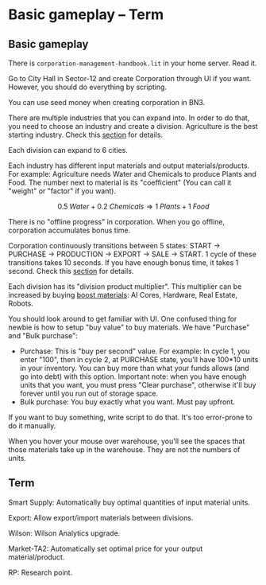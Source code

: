 # Basic gameplay – Term

## Basic gameplay

There is `corporation-management-handbook.lit` in your home server. Read it.

Go to City Hall in Sector-12 and create Corporation through UI if you want. However, you should do everything by scripting.

You can use seed money when creating corporation in BN3.

There are multiple industries that you can expand into. In order to do that, you need to choose an industry and create a division. Agriculture is the best starting industry. Check this [section](./industry-supply-chain.md) for details.

Each division can expand to 6 cities.

Each industry has different input materials and output materials/products. For example: Agriculture needs Water and Chemicals to produce Plants and Food. The number next to material is its "coefficient" (You can call it "weight" or "factor" if you want).

$$0.5\;\textit{Water}+0.2\;\textit{Chemicals}\Rightarrow 1\;\textit{Plants}+1\;\textit{Food}$$

There is no "offline progress" in corporation. When you go offline, corporation accumulates bonus time.

Corporation continuously transitions between 5 states: START → PURCHASE → PRODUCTION → EXPORT → SALE → START. 1 cycle of these transitions takes 10 seconds. If you have enough bonus time, it takes 1 second. Check this [section](./miscellany.md) for details.

Each division has its "division product multiplier". This multiplier can be increased by buying [boost materials](./boost-material.md): AI Cores, Hardware, Real Estate, Robots.

You should look around to get familiar with UI. One confused thing for newbie is how to setup "buy value" to buy materials. We have "Purchase" and "Bulk purchase":

- Purchase: This is "buy per second" value. For example: In cycle 1, you enter "100", then in cycle 2, at PURCHASE state, you'll have 100\*10 units in your inventory. You can buy more than what your funds allows (and go into debt) with this option. Important note: when you have enough units that you want, you must press "Clear purchase", otherwise it'll buy forever until you run out of storage space.
- Bulk purchase: You buy exactly what you want. Must pay upfront.

If you want to buy something, write script to do that. It's too error-prone to do it manually.

When you hover your mouse over warehouse, you'll see the spaces that those materials take up in the warehouse. They are not the numbers of units.

## Term

Smart Supply: Automatically buy optimal quantities of input material units.

Export: Allow export/import materials between divisions.

Wilson: Wilson Analytics upgrade.

Market-TA2: Automatically set optimal price for your output material/product.

RP: Research point.
